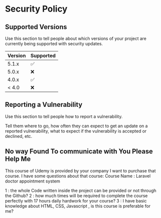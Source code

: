 
# Security Policy

## Supported Versions

Use this section to tell people about which versions of your project are
currently being supported with security updates.

| Version | Supported          |
| ------- | ------------------ |
| 5.1.x   | :white_check_mark: |
| 5.0.x   | :x:                |
| 4.0.x   | :white_check_mark: |
| < 4.0   | :x:                |

## Reporting a Vulnerability

Use this section to tell people how to report a vulnerability.

Tell them where to go, how often they can expect to get an update on a
reported vulnerability, what to expect if the vulnerability is accepted or
declined, etc.

## No way Found To communicate with You Please Help Me

This course of Udemy is provided by your company I want to purchase that course. I have some questions about that course:
Course Name : Laravel doctor appointment system

1 : the whole Code written inside the project can be provided or not through the Github?
2 : how much times will be required to complete the course perfectly with 17 hours daily hardwork for your course?
3 : I have basic knowledge about HTML, CSS, Javascript , is this course is preferable for me?
